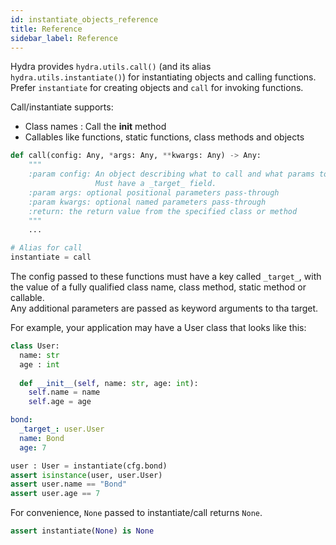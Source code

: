 ```yaml
---
id: instantiate_objects_reference
title: Reference
sidebar_label: Reference
---
```


Hydra provides `hydra.utils.call()` (and its alias `hydra.utils.instantiate()`) for instantiating objects and calling functions. Prefer `instantiate` for creating objects and `call` for invoking functions.

Call/instantiate supports:
- Class names : Call the __init__ method
- Callables like functions, static functions, class methods and objects

```python
def call(config: Any, *args: Any, **kwargs: Any) -> Any:
    """
    :param config: An object describing what to call and what params to use.
                   Must have a _target_ field.
    :param args: optional positional parameters pass-through
    :param kwargs: optional named parameters pass-through
    :return: the return value from the specified class or method
    """
    ...

# Alias for call
instantiate = call
```

The config passed to these functions must have a key called `_target_`, with the value of a fully qualified class name, class method, static method or callable.   
Any additional parameters are passed as keyword arguments to tha target.

For example, your application may have a User class that looks like this:
```python title="user.py"
class User:
  name: str
  age : int
  
  def __init__(self, name: str, age: int):
    self.name = name
    self.age = age
```

<div className="row">

<div className="col col--6">

```yaml title="Config"
bond:
  _target_: user.User
  name: Bond
  age: 7
```


</div>

<div className="col col--6">

```python title="Instantiation"
user : User = instantiate(cfg.bond)
assert isinstance(user, user.User)
assert user.name == "Bond"
assert user.age == 7
```

</div>
</div>


For convenience, `None` passed to instantiate/call returns `None`.
```python
assert instantiate(None) is None
```
